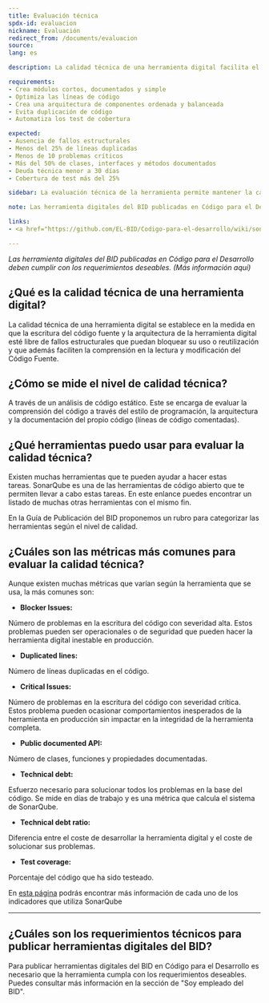 ```yaml
---
title: Evaluación técnica
spdx-id: evaluacion
nickname: Evaluación
redirect_from: /documents/evaluacion
source: 
lang: es

description: La calidad técnica de una herramienta digital facilita el mantenimiento y reusabilidad de la misma. Las condiciones necesarias especificadas a continuación sirven como lineamientos generales a la hora de contruir código. Las condiciones ideales serán útiles si quieres hacer una evaluación de la calidad del código.  

requirements:
- Crea módulos cortos, documentados y simple
- Optimiza las líneas de código
- Crea una arquitectura de componentes ordenada y balanceada
- Evita duplicación de código
- Automatiza los test de cobertura 

expected:
- Ausencia de fallos estructurales
- Menos del 25% de líneas duplicadas
- Menos de 10 problemas críticos
- Más del 50% de clases, interfaces y métodos documentados
- Deuda técnica menor a 30 días
- Cobertura de test más del 25%

sidebar: La evaluación técnica de la herramienta permite mantener la calidad del código y e incrementar sus posibilidades de uso, reutilización y adaptación. 

note: Las herramienta digitales del BID publicadas en Código para el Desarrollo deben cumplir con los requerimientos deseables. (Más información aquí)

links:
- <a href="https://github.com/EL-BID/Codigo-para-el-desarrollo/wiki/sonarqube.org">SonarQube </a>

---
```


*Las herramienta digitales del BID publicadas en Código para el Desarrollo deben cumplir con los requerimientos deseables. (Más información aquí)*

## ¿Qué es la calidad técnica de una herramienta digital?

La calidad técnica de una herramienta digital se establece en la medida en que la escritura del código fuente y la arquitectura de la herramienta digital esté libre de fallos estructurales que puedan bloquear su uso o reutilización y que además faciliten la comprensión en la lectura y modificación del Código Fuente.

## ¿Cómo se mide el nivel de calidad técnica?

A través de un análisis de código estático. Este se encarga de evaluar la comprensión del código a través del estilo de programación, la arquitectura y la documentación del propio código (líneas de código comentadas). 

## ¿Qué herramientas puedo usar para evaluar la calidad técnica?

Existen muchas herramientas que te pueden ayudar a hacer estas tareas. SonarQube es una de las herramientas de código abierto que te permiten llevar a cabo estas tareas. En este enlance puedes encontrar un listado de muchas otras herramientas con el mismo fin.

En la Guía de Publicación del BID proponemos un rubro para categorizar las herramientas según el nivel de calidad.

## ¿Cuáles son las métricas más comunes para evaluar la calidad técnica?

Aunque existen muchas métricas que varían según la herramienta que se usa, la más comunes son:
* **Blocker Issues:**

Número de problemas en la escritura del código con severidad alta. Estos problemas pueden ser operacionales o de seguridad que pueden hacer la herramienta digital inestable en producción.

* **Duplicated lines:**

Número de líneas duplicadas en el código.

* **Critical Issues:**

Número de problemas en la escritura del código con severidad crítica. Estos problema pueden ocasionar comportamientos inesperados de la herramienta en producción sin impactar en la integridad de la herramienta completa.

* **Public documented API:**

Número de clases, funciones y propiedades documentadas.

* **Technical debt:**

Esfuerzo necesario para solucionar todos los problemas en la base del código. Se mide en días de trabajo y es una métrica que calcula el sistema de SonarQube.

* **Technical debt ratio:**

Diferencia entre el coste de desarrollar la herramienta digital y el coste de solucionar sus problemas. 

* **Test coverage:**

Porcentaje del código que ha sido testeado. 

En [esta página](https://docs.sonarqube.org/display/SONAR/Metric+Definitions) podrás encontrar más información de cada uno de los indicadores que utiliza SonarQube





---

## ¿Cuáles son los requerimientos técnicos para publicar herramientas digitales del BID?

Para publicar herramientas digitales del BID en Código para el Desarrollo es necesario que la herramienta cumpla con los requerimientos deseables. Puedes consultar más información en la sección de "Soy empleado del BID".

